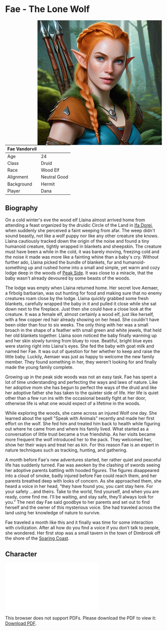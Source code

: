 # Fae - The Lone Wolf

<img src="images/Fae_profile.png" style="float: right;" alt="Fae" width="400"/>

| Fae Vandorvil |               |
|---------------|---------------|
| Age           | 24            |
| Class         | Druid         |
| Race          | Wood Elf      |
| Alignment     | Neutral Good  |
| Background    | Hermit        |
| Player        | Dana          |

## Biography

On a cold winter's eve the wood elf Llaina almost arrived home from attending a feast organized by the druidic Circle of the Land in [Ifa Dorei](../../Alathis/index.md#ifa-dorei), when suddenly she
perceived a faint weeping from afar. The weep didn't sound beastly, not like a wolf puppy nor like any other creature she knows. Llaina cautiously tracked down the origin of the noise and found a tiny
humanoid creature, tightly wrapped in blankets and sheepskin. The creature must have been a while in the cold, it was barely moving, freezing cold and the noise it made was more like a fainting whine
than a baby's cry. Without further ado, Llaina picked the bundle of blankets, fur and humanoid-something up and rushed home into a small and simple, yet warm and cozy lodge deep in the woods of [Peak
Side](../../Alathis/index.md#the-peak-side-woods). It was close to a miracle, that the baby wasn't already devoured by some beasts of the woods.

The lodge was empty when Llaina returned home. Her secret love Aemaer, a firbolg barbarian, was out hunting for food and making sure that no enemy creatures roam close by the lodge. Llaina quickly
grabbed some fresh blankets, carefully wrapped the baby in it and pulled it close while she sat down next to the fireplace. Just then she could have a close look at the creature. It was a female elf,
almost certainly a wood elf, just like herself, with a few copper red hair already showing on her head. She couldn't have been older than four to six weeks. The only thing with her was a small broach
in the shape of a feather with small green and white jewels, that held her old blankets together. Llaina soon noticed the baby finally warming up and her skin slowly turning from bluey to rose.
Beatiful, bright blue eyes were staring right into Llaina's eyes. She fed the baby with goat milk and named her Fae. It was out of question for her whether to keep and raise the little baby. Luckily,
Aemaer was just as happy to welcome the new family member. They found something in her, they weren't looking for and finally made the young family complete.

Growing up in the peak side woods was not an easy task. Fae has spent a lot of time understanding and perfecting the ways and laws of nature. Like her adoptive mom she has begun to perfect the ways of
the druid and like her adoptive father she has taken to the quieter side of life. Her life is quiet other than a few run ins with the occasional beastly fight at her door, otherwise life is what one
would expect of a lifetime in the woods.

While exploring the woods, she came across an injured Wolf one day. She learned about the spell "Speak with Animals" recently and made her first effort on the wolf. She fed him and treated him back to
health while figuring out where he came from and where his family lived. What started as a conversation of little trust became a true friendship. As her visits became more frequent the wolf introduced
her to the pack. They welcomed her, show her their ways and treat her as kin. For this reason Fae is an expert in nature techniques such as tracking, hunting, and gathering.

A month before Fae's new adventures started, her rather quiet and peaceful life has suddenly turned. Fae was awoken by the clashing of swords seeing her adoptive parents battling with hooded figures.
The figures disappeared into a cloud of smoke, badly injured before Fae could reach them, and her parents breathed deep with looks of concern. As she approached them, she heard a voice in her head,
“they have found you, you cant stay here. For your safety …and theirs. Take to the world, find yourself, and when you are ready, come find me. I'll be waiting, and stay safe, they’ll always look for
you.” The next day Fae said goodbye to her parents and set out to find herself and the owner of this mysterious voice. She had traveled across the land using her knowledge of nature to survive.

Fae traveled a month like this and it finally was time for some interaction with civilization. After all how do you find a voice if you don’t talk to people, she wondered. Her first stop was a small
tavern in the town of Dimbrook off the shore of the [Soaring Coast](../../Alathis/index.md#soaring-coast).

## Character

<object data="Fae_CharacterSheet.pdf" type="application/pdf" width="816px" height="1024x"> <embed src="Fae_CharacterSheet.pdf"> <p>This browser does not support PDFs. Please download the PDF to view
    it: <a href="Fae_CharacterSheet.pdf">Download PDF</a>.</p> </embed> </object>
